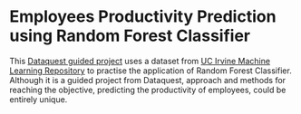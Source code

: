 # Employees Productivity Prediction using Random Forest Classifier
This [Dataquest guided project](https://app.dataquest.io/c/140/m/755/guided-project%3A-predicting-employee-productivity-using-tree-models/1/introduction) uses a dataset from [UC Irvine Machine Learning Repository](https://archive.ics.uci.edu/dataset/597/productivity+prediction+of+garment+employees) to practise the application of Random Forest Classifier. Although it is a guided project from Dataquest, approach and methods for reaching the objective, predicting the productivity of employees, could be entirely unique.
